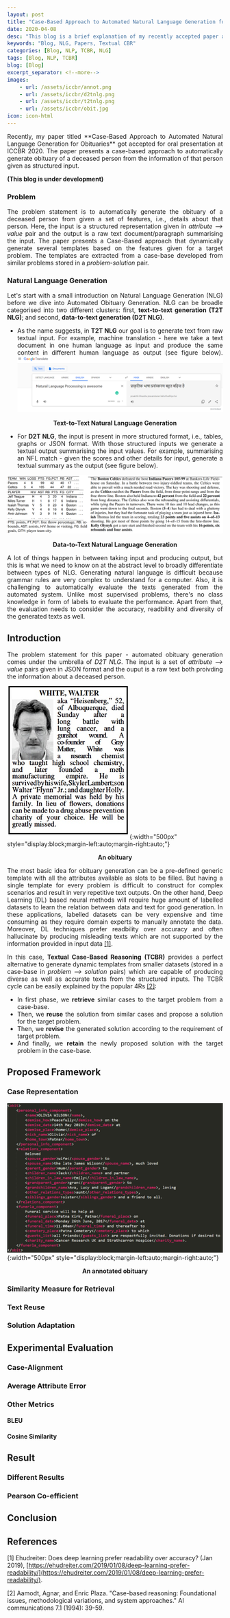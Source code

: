```yaml
---
layout: post
title: "Case-Based Approach to Automated Natural Language Generation for Obituaries"
date: 2020-04-08
desc: "This blog is a brief explanation of my recently accepted paper at ICCBR 2020"
keywords: "Blog, NLG, Papers, Textual CBR"
categories: [Blog, NLP, TCBR, NLG]
tags: [Blog, NLP, TCBR]
blog: [Blog]
excerpt_separator: <!--more-->
images: 
    - url: /assets/iccbr/annot.png
    - url: /assets/iccbr/d2tnlg.png
    - url: /assets/iccbr/t2tnlg.png
    - url: /assets/iccbr/obit.jpg
icon: icon-html
---
```


<div style="text-align: justify"> 
Recently, my paper titled **Case-Based Approach to Automated Natural Language Generation for Obituaries** got accepted for oral presentation at ICCBR 2020. The paper presents a case-based approach to automatically generate obituary of a deceased person from the information of that person given as structured input. 

**(This blog is under development)**

<!--more-->

### Problem
The problem statement is to automatically generate the obituary of a deceased person from given a set of features, i.e., details about that person. Here, the input is a structured representation given in *attribute --> value* pair and the output is a raw text document/paragraph summarising the input. The paper presents a Case-Based approach that dynamically generate several templates based on the features given for a target problem. The templates are extracted from a case-base developed from similar problems stored in a *problem-solution* pair.

### Natural Language Generation
Let's start with a small introduction on Natural Language Generation (NLG) before we dive into Automated Obituary Generation. NLG can be broadle categorised into two different clusters: first, **text-to-text generation (T2T NLG)**; and second, **data-to-text generation (D2T NLG)**. 
- As the name suggests, in **T2T NLG** our goal is to generate text from raw textual input. For example, machine translation - here we take a text document in one human language as input and produce the same content in different human language as output (see figure below). 
![Figure 1: T2T NLG](/assets/iccbr/t2tnlg.png)
<p style="text-align: center;"><b>Text-to-Text Natural Language Generation</b></p>

- For **D2T NLG**, the input is present in more structured format, i.e., tables, graphs or JSON format. With those structured inputs we generate a textual output summarising the input values. For example, summarising an NFL match - given the scores and other details for input, generate a textual summary as the output (see figure below).

<!-- D2T NLG. -->
![Figure 2: D2T NLG](/assets/iccbr/d2tnlg.png)
<p style="text-align: center;"><b>Data-to-Text Natural Language Generation</b></p>

A lot of things happen in between taking input and producing output, but this is what we need to know on at the abstract level to broadly differentiate between types of NLG. Generating natural language is difficult because grammar rules are very complex to understand for a computer. Also, it is challenging to automatically evaluate the texts generated from the automated system. Unlike most supervised problems, there's no class knowledge in form of labels to evaluate the performance. Apart from that, the evaluation needs to consider the accuracy, readbility and diversity of the generated texts as well.

## Introduction
The problem statement for this paper - automated obituary generation comes under the umbrella of *D2T NLG*. The input is a set of *attribute --> value* pairs given in JSON format and the ouput is a raw text both proivding the information about a deceased person.

![Figure 3: An Obituary](/assets/iccbr/obit.jpg){:width="500px" style="display:block;margin-left:auto;margin-right:auto;"}
<p style="text-align: center;"><b>An obituary</b></p>

The most basic idea for obituary generation can be a pre-defined generic template with all the attributes available as slots to be filled. But having a single template for every problem is difficult to construct for complex scenarios and result in very repetitive text outputs. On the other hand, Deep Learning (DL) based neural methods will require huge amount of labelled datasets to learn the relation between data and text for good generation. In these applications, labelled datasets can be very expensive and time consuming as they require domain experts to manually annotate the data. Moreover, DL techniques prefer readbility over accuracy and often hallucinate by producing misleading texts which are not supported by the information provided in input data [[1]](#1).

In this case, **Textual Case-Based Reasoning (TCBR)** provides a perfect alternative to generate dynamic templates from smaller datasets (stored in a case-base in *problem --> solution* pairs) which are capable of producing diverse as well as accurate texts from the structured inputs. The TCBR cycle can be easily explained by the popular 4Rs [[2]](#2):

- In first phase, we **retrieve** similar cases to the target problem from a case-base.
- Then, we **reuse** the solution from similar cases and propose a solution for the target problem.
- Then, we **revise** the generated solution according to the requirement of target problem.
- And finally, we **retain** the newly proposed solution with the target problem in the case-base.


<!-- So after analysing a lot of obituaries from the website [Funeral-Notices](https://funeral-notices.co.uk/national) and discussing with different professionals I manually labelled 100 samples of obituaries with identified 40+ features. Since, I have only 100 labelled data that too with 40+ features, even a begineer will suggest me not to use deep learning for a generation problem (ofcourse, without transfer learning).  -->

## Proposed Framework
### Case Representation
![Figure 3: Annotated Case](/assets/iccbr/annot.png){:width="500px" style="display:block;margin-left:auto;margin-right:auto;"}
<p style="text-align: center;"><b>An annotated obituary</b></p>

### Similarity Measure for Retrieval

### Text Reuse

### Solution Adaptation

## Experimental Evaluation
### Case-Alignment

### Average Attribute Error

### Other Metrics
#### BLEU
#### Cosine Similarity

## Result
### Different Results

### Pearson Co-efficient

## Conclusion

</div>

## References
<a id="1">[1]</a> 
Ehudreiter: Does deep learning prefer readability over accuracy? (Jan 2019), [https://ehudreiter.com/2019/01/08/deep-learning-prefer-readability/](https://ehudreiter.com/2019/01/08/deep-learning-prefer-readability/).

<a id="2">[2]</a> 
Aamodt, Agnar, and Enric Plaza. "Case-based reasoning: Foundational issues, methodological variations, and system approaches." AI communications 7.1 (1994): 39-59.